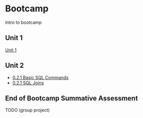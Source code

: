 # Bootcamp

Intro to bootcamp

## Unit 1
[Unit 1](/curriculum/Bootcamp/index.html)

## Unit 2
* [0.2.1 Basic SQL Commands](/curriculum/Bootcamp/Unit-2-Databases/0.2.1-Basic_SQL_Commands.html)
* [0.2.1 SQL Joins](/curriculum/Bootcamp/Unit-2-Databases/0.2.2-SQL_Joins.html)

## End of Bootcamp Summative Assessment
TODO (group project)
